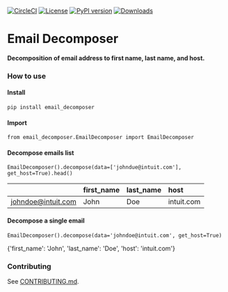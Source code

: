 
<!--[![codecov](https://codecov.io/gh/intuit/email-decomposer/branch/main/graph/badge.svg)](https://codecov.io/gh/intuit/email-decomposer)-->
[![CircleCI](https://circleci.com/gh/intuit/email-decomposer.svg?style=shield)](https://circleci.com/gh/intuit/email-decomposer)
[![License](https://img.shields.io/github/license/intuit/email-decomposer)](https://raw.githubusercontent.com/intuit/email-decomposer/master/LICENSE)
[![PyPI version](https://img.shields.io/pypi/v/email-decomposer)](https://pypi.org/project/email-decomposer)
[![Downloads](https://pepy.tech/badge/email-decomposer)](https://pepy.tech/project/email-decomposer)

# Email Decomposer
**Decomposition of email address to first name, last name, and host.**
### How to use
#### Install
```
pip install email_decomposer
```
#### Import
```
from email_decomposer.EmailDecomposer import EmailDecomposer
```
#### Decompose emails list
```
EmailDecomposer().decompose(data=['johndue@intuit.com'], get_host=True).head()
```

|    | first_name   | last_name   | host                    |
|---:|:-------------|:------------|:------------------------|
|  johndoe@intuit.com | John       | Doe        | intuit.com |
#### Decompose a single email
```
EmailDecomposer().decompose(data='johndoe@intuit.com', get_host=True)
```
{'first_name': 'John', 'last_name': 'Doe', 'host': 'intuit.com'}
### Contributing

See [CONTRIBUTING.md](https://github.com/intuit/email-decomposer/blob/main/CONTRIBUTING.md).
